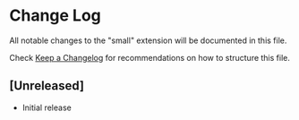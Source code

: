 # Change Log

All notable changes to the "small" extension will be documented in this file.

Check [Keep a Changelog](http://keepachangelog.com/) for recommendations on how to structure this file.

## [Unreleased]

- Initial release